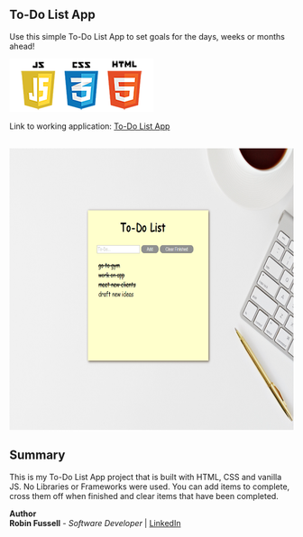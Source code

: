  ## To-Do List App

 Use this simple To-Do List App to set goals for the days, weeks or months ahead!

  <img src="images/frontend2.png"   title="HTML5 Powered">

 Link to working application:     [To-Do List App](https://rfussell17.github.io/To-Do/)

<br>
<img src="images/last.png" height= 500  title="HTML5 Powered">

 

##  Summary
 This is my To-Do List App project that is built with HTML, CSS and vanilla JS. No Libraries or Frameworks were used. You can add items to complete, cross them off when finished and clear items that have been completed.


**Author**
<br>
**Robin Fussell** _- Software Developer_ | [LinkedIn]('www.linkedin.com/in/robin-fussell-544983176)
